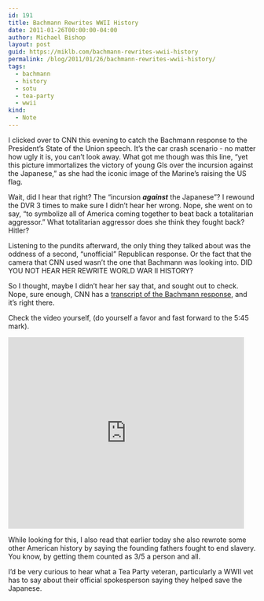 ```yaml
---
id: 191
title: Bachmann Rewrites WWII History
date: 2011-01-26T00:00:00-04:00
author: Michael Bishop
layout: post
guid: https://miklb.com/bachmann-rewrites-wwii-history
permalink: /blog/2011/01/26/bachmann-rewrites-wwii-history/
tags:
  - bachmann
  - history
  - sotu
  - tea-party
  - wwii
kind:
  - Note
---
```

<p>I clicked over to CNN this evening to catch the Bachmann response to the President’s State of the Union speech.  It’s the car crash scenario - no matter how ugly it is, you can’t look away.  What got me though was this line, “yet this picture immortalizes the victory of young GIs over the incursion against the Japanese,” as she had the iconic image of the Marine’s raising the US flag.</p>

<p>Wait, did I hear that right? The “incursion <strong><em>against</em></strong> the Japanese”? I rewound the DVR 3 times to make sure I didn’t hear her wrong. Nope, she went on to say, “to symbolize all of America coming together to beat back a totalitarian aggressor.” What totalitarian aggressor does she think they fought back?  Hitler?</p>

<p>Listening to the pundits afterward, the only thing they talked about was the oddness of a second, “unofficial” Republican response. Or the fact that the camera that CNN used wasn’t the one that Bachmann was looking into.  DID YOU NOT HEAR HER REWRITE WORLD WAR II HISTORY?</p>

<p>So I thought, maybe I didn’t hear her say that, and sought out to check. Nope, sure enough, CNN has a <a href="http://www.cnn.com/2011/POLITICS/01/25/sotu.response.bachmann/">transcript of the Bachmann response</a>, and it’s right there.</p>

<p>Check the video yourself, (do yourself a favor and fast forward to the 5:45 mark).</p>

<iframe title="YouTube video player" class="youtube-player" type="text/html" width="480" height="390" src="http://www.youtube.com/embed/xYqdKd2qG9o" frameborder="0" allowfullscreen=""></iframe>

<p>While looking for this, I also read that earlier today she also rewrote some other American history by saying the founding fathers fought to end slavery.   You know, by getting them counted as 3/5 a person and all.</p>

<p>I’d be very curious to hear what a Tea Party veteran, particularly a WWII vet has to say about their official spokesperson saying they helped save the Japanese.</p>